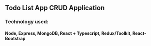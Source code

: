 ## Todo List App CRUD Application

### Technology used:

#### Node, Express, MongoDB, React + Typescript, Redux/Toolkit, React-Bootstrap

